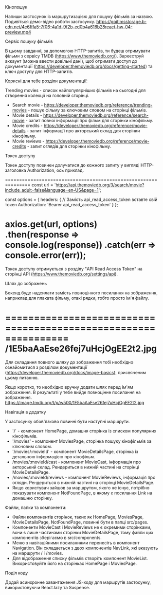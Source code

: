 Кінопошук

Напиши застосунок із маршрутизацією для пошуку фільмів за назвою. Подивіться демо-відео роботи застосунку.
https://goitlmsstorage.b-cdn.net/4c6fffa5-7f06-4a1d-9f2b-ed0b4a616b28react-hw-04-preview.mp4

Сервіс пошуку фільмів

В цьому завданні, за допомогою HTTP-запитів, ти будеш отримувати фільми з сервісу TMDB (https://www.themoviedb.org/). Зареєструй аккаунт (можна ввести довільні дані), щоб отримати доступ до документації (https://developer.themoviedb.org/docs/getting-started) та ключ доступу для HTTP-запитів.

Корисні для тебе розділи документації:

Trending movies - список найпопулярніших фільмів на сьогодні для створення колекції на головній сторінці.

- Search movie - https://developer.themoviedb.org/reference/trending-movies - пошук фільму за ключовим словом на сторінці фільмів.
- Movie details - https://developer.themoviedb.org/reference/search-movie - запит повної інформації про фільм для сторінки кінофільму.
- Movie credits - https://developer.themoviedb.org/reference/movie-details - запит інформації про акторський склад для сторінки кінофільму.
- Movie reviews - https://developer.themoviedb.org/reference/movie-credits - запит оглядів для сторінки кінофільму.

Токен доступу

Токен доступу повинен долучатися до кожного запиту у вигляді HTTP-заголовка Authorization, ось приклад.

===============================================================
const url = 'https://api.themoviedb.org/3/search/movie?include_adult=false&language=en-US&page=1';

const options = {
headers: {
// Замість api_read_access_token вставте свій токен
Authorization: 'Bearer api_read_access_token'
}
};

axios.get(url, options)
.then(response => console.log(response))
.catch(err => console.error(err));
===============================================================

Токен доступу отримується з розділу "API Read Access Token" на сторінці API (https://www.themoviedb.org/settings/api).

Шлях до зображень

Бекенд буде надсилати замість повноцінного посилання на зображення, наприклад для плаката фільму, отакі рядки, тобто просто ім'я файлу.

===============================================================
/1E5baAaEse26fej7uHcjOgEE2t2.jpg
===============================================================

Для складання повного шляху до зображення тобі необхідно ознайомитися з розділом документації (https://developer.themoviedb.org/docs/image-basics), присвяченим цьому питанню.

Якщо коротко, то необхідно вручну додати шлях перед ім'ям зображення. В результаті у тебе вийде повноцінне посилання на зображення.
https://image.tmdb.org/t/p/w500/1E5baAaEse26fej7uHcjOgEE2t2.jpg

Навігація в додатку

У застосунку обов'язково повинні бути наступні маршрути.

- '/' - компонент HomePage, домашня сторінка із списком популярних кінофільмів.
- '/movies' - компонент MoviesPage, сторінка пошуку кінофільмів за ключовим словом.
- '/movies/:movieId' - компонент MovieDetailsPage, сторінка із детальною інформацією про кінофільм.
- /movies/:movieId/cast - компонент MovieCast, інформація про акторський склад. Рендериться в нижній частині на сторінці MovieDetailsPage.
- /movies/:movieId/reviews - компонент MovieReviews, інформація про огляди. Рендериться в нижній частині на сторінці MovieDetailsPage.
- Якщо користувач зайшов за маршрутом, якого не існує, потрібно показувати компонент NotFoundPage, в якому є посилання Link на домашню сторінку.

Файли, папки та компоненти:

- Файли компонентів сторінок, таких як HomePage, MoviesPage, MovieDetailsPage, NotFoundPage, повинні бути в папці src/pages.
- Компоненти MovieCast і MovieReviews не є окремими сторінками, вони є лише частинами сторінки MovieDetailsPage, тому файли цих компонентів зберігаємо в src/components.
- Меню з навігаційними посиланнями перенесіть в компонент Navigation. Він складається з двох компонентів NavLink, які вказують на маршрути / і /movies.
- Для відображення списку фільмів створіть компонент MovieList. Використовуйте його на сторінках HomePage і MoviesPage.

Поділ коду

Додай асинхронне завантаження JS-коду для маршрутів застосунку, використовуючи React.lazy та Suspense.

